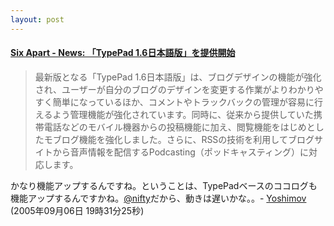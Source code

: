 ```yaml
---
layout: post
---
```

<h4><a href="http://www.sixapart.jp/press_releases/2005/09/05-1420.html">Six Apart - News: 「TypePad 1.6日本語版」を提供開始</a></h4>
<blockquote><p>最新版となる「TypePad 1.6日本語版」は、ブログデザインの機能が強化され、ユーザーが自分のブログのデザインを変更する作業がよりわかりやすく簡単になっているほか、コメントやトラックバックの管理が容易に行えるよう管理機能が強化されています。同時に、従来から提供していた携帯電話などのモバイル機器からの投稿機能に加え、閲覧機能をはじめとしたモブログ機能を強化しました。さらに、RSSの技術を利用してブログサイトから音声情報を配信するPodcasting（ポッドキャスティング）に対応します。</p>
</blockquote>
<p>かなり機能アップするんですね。ということは、TypePadベースのココログも機能アップするんですかね。<a href="http://www.nifty.com/">@nifty</a>だから、動きは遅いかな。。- <a href="/?page=Yoshimov" class="wikipage">Yoshimov</a> (2005年09月06日 19時31分25秒)</p>
